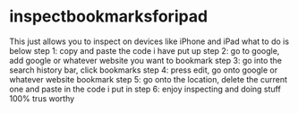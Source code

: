 # inspectbookmarksforipad
This just allows you to inspect on devices like iPhone and iPad 
what to do is below
step 1: copy and paste the code i have put up
step 2: go to google, add google or whatever website you want to bookmark
step 3: go into the search history bar, click bookmarks
step 4: press edit, go onto google or whatever website bookmark
step 5: go onto the location, delete the current one and paste in the code i put in
step 6: enjoy inspecting and doing stuff
100% trus worthy 

